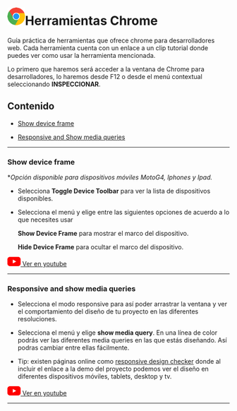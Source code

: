 


# ![logo chrome ](logo5_40.png)Herramientas Chrome 


Guía práctica de herramientas que ofrece chrome para desarrolladores web. Cada herramienta cuenta con un enlace a un clip tutorial donde puedes ver como usar la herramienta mencionada.

Lo primero que haremos será acceder a la ventana de Chrome para desarrolladores, lo haremos desde F12 o desde el menú contextual seleccionando **INSPECCIONAR**.  


## Contenido

 - [Show device frame](#show-device-frame)

 - [Responsive and Show media queries](#responsive-and-show-media-queries)  
 

---

### Show device frame  


\**Opción disponible para dispositivos móviles MotoG4, Iphones y Ipad.*  
  
 
- Selecciona **Toggle Device Toolbar** para ver la lista de dispositivos disponibles.

- Selecciona el menú y elige entre las siguientes opciones de acuerdo a lo que necesites usar 

   **Show Device Frame** para mostrar el marco del dispositivo.

   **Hide Device Frame** para ocultar el marco del dispositivo. 

 [![youtube logo](youtube_logo_30.png) Ver en youtube ](https://youtu.be/VOIM00tvl3U) 

---

### Responsive and show media queries 


- Selecciona el modo responsive para así poder arrastrar la ventana y ver el comportamiento del diseño de tu proyecto en las diferentes resoluciones.

- Selecciona el menú y elige **show media query**. En una línea de color podrás ver las diferentes media queries en las que estás diseñando. Así podras cambiar entre ellas fácilmente.

- Tip: existen páginas online como [responsive design checker](https://responsivedesignchecker.com/) donde al incluir el enlace a la demo del proyecto podemos ver el diseño en diferentes dispositivos móviles, tablets, desktop y tv.

 [![youtube logo](youtube_logo_30.png) Ver en youtube ](https://youtu.be/1iy5BKWHvAk)

---
